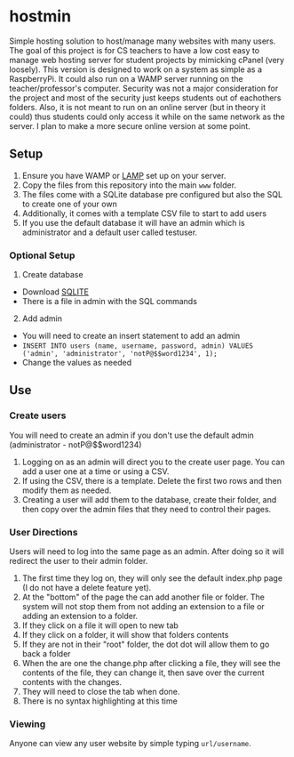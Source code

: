# hostmin
Simple hosting solution to host/manage many websites with many users. The goal of this project is for CS teachers to have a low cost easy to manage web hosting server for student projects by mimicking cPanel (very loosely). This version is designed to work on a system as simple as a RaspberryPi. It could also run on a WAMP server running on the teacher/professor's computer. Security was not a major consideration for the project and most of the security just keeps students out of eachothers folders. Also, it is not meant to run on an online server (but in theory it could) thus students could only access it while on the same network as the server. I plan to make a more secure online version at some point. 

## Setup
1. Ensure you have WAMP or [LAMP](https://ubuntu.com/server/docs/lamp-applications) set up on your server. 
2. Copy the files from this repository into the main `www` folder.
3. The files come with a SQLite database pre configured but also the SQL to create one of your own
4. Additionally, it comes with a template CSV file to start to add users
5. If you use the default database it will have an admin which is administrator and a default user called testuser.

### Optional Setup
1. Create database
  - Download [SQLITE](https://www.sqlite.org/2024/sqlite-tools-win-x64-3450200.zip)
  - There is a file in admin with the SQL commands
2. Add admin
  - You will need to create an insert statement to add an admin
  - `INSERT INTO users (name, username, password, admin) VALUES ('admin', 'administrator', 'notP@$$word1234', 1);`
  - Change the values as needed

## Use
### Create users
You will need to create an admin if you don't use the default admin (administrator - notP@$$word1234)
1. Logging on as an admin will direct you to the create user page. You can add a user one at a time or using a CSV.
2. If using the CSV, there is a template. Delete the first two rows and then modify them as needed.
3. Creating a user will add them to the database, create their folder, and then copy over the admin files that they need to control their pages.

### User Directions
Users will need to log into the same page as an admin. After doing so it will redirect the user to their admin folder.
1. The first time they log on, they will only see the default index.php page (I do not have a delete feature yet).
2. At the "bottom" of the page the can add another file or folder. The system will not stop them from not adding an extension to a file or adding an extension to a folder.
3. If they click on a file it will open to  new tab
4. If they click on a folder, it will show that folders contents
5. If they are not in their "root" folder, the dot dot will allow them to go back a folder
6. When the are one the change.php after clicking a file, they will see the contents of the file, they can change it, then save over the current contents with the changes.
7. They will need to close the tab when done.
8. There is no syntax highlighting at this time

### Viewing
Anyone can view any user website by simple typing `url/username`. 
